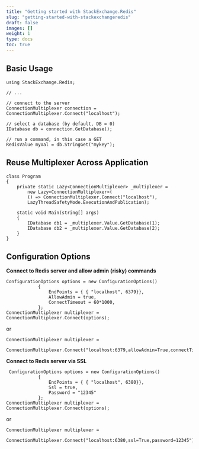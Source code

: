 ```yaml
---
title: "Getting started with StackExchange.Redis"
slug: "getting-started-with-stackexchangeredis"
draft: false
images: []
weight: 1
type: docs
toc: true
---
```


## Basic Usage
    using StackExchange.Redis;

    // ...

    // connect to the server
    ConnectionMultiplexer connection = ConnectionMultiplexer.Connect("localhost");
    
    // select a database (by default, DB = 0)
    IDatabase db = connection.GetDatabase();

    // run a command, in this case a GET
    RedisValue myVal = db.StringGet("mykey");

## Reuse Multiplexer Across Application
    class Program
    {
        private static Lazy<ConnectionMultiplexer> _multiplexer =
            new Lazy<ConnectionMultiplexer>(
            () => ConnectionMultiplexer.Connect("localhost"), 
            LazyThreadSafetyMode.ExecutionAndPublication);

        static void Main(string[] args)
        {
            IDatabase db1 = _multiplexer.Value.GetDatabase(1);
            IDatabase db2 = _multiplexer.Value.GetDatabase(2);
        }
    }

## Configuration Options
  
**Connect to Redis server and allow admin (risky) commands**
  

 
    ConfigurationOptions options = new ConfigurationOptions()
                {
                    EndPoints = { { "localhost", 6379}},
                    AllowAdmin = true,
                    ConnectTimeout = 60*1000,
                };
    ConnectionMultiplexer multiplexer = ConnectionMultiplexer.Connect(options);

or

    ConnectionMultiplexer multiplexer = 
        ConnectionMultiplexer.Connect("localhost:6379,allowAdmin=True,connectTimeout=60000");

**Connect to Redis server via SSL**

     ConfigurationOptions options = new ConfigurationOptions()
                {
                    EndPoints = { { "localhost", 6380}},
                    Ssl = true,
                    Password = "12345"
                };
    ConnectionMultiplexer multiplexer = ConnectionMultiplexer.Connect(options);

or

    ConnectionMultiplexer multiplexer =
         ConnectionMultiplexer.Connect("localhost:6380,ssl=True,password=12345");

